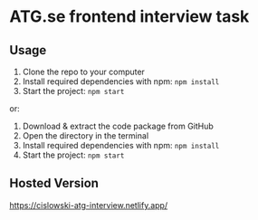 # ATG.se frontend interview task

## Usage

1. Clone the repo to your computer
2. Install required dependencies with npm: `npm install`
3. Start the project: `npm start`

or:

1. Download & extract the code package from GitHub
2. Open the directory in the terminal
3. Install required dependencies with npm: `npm install`
4. Start the project: `npm start`

## Hosted Version

https://cislowski-atg-interview.netlify.app/
